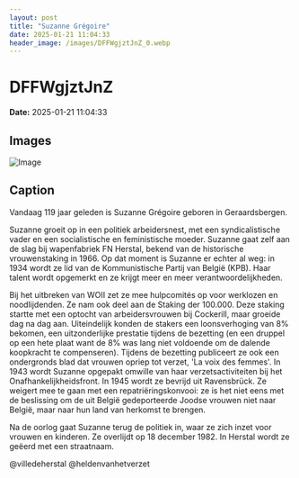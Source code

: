 ```yaml
---
layout: post
title: "Suzanne Grégoire"
date: 2025-01-21 11:04:33
header_image: /images/DFFWgjztJnZ_0.webp
---
```


# DFFWgjztJnZ

**Date:** 2025-01-21 11:04:33

## Images

![Image](/zij.was.eens/images/DFFWgjztJnZ_0.webp)

## Caption

Vandaag 119 jaar geleden is Suzanne Grégoire geboren in Geraardsbergen.

Suzanne groeit op in een politiek arbeidersnest, met een syndicalistische vader en een socialistische en feministische moeder. Suzanne gaat zelf aan de slag bij wapenfabriek FN Herstal, bekend van de historische vrouwenstaking in 1966. Op dat moment is Suzanne er echter al weg: in 1934 wordt ze lid van de Kommunistische Partij van België (KPB). Haar talent wordt opgemerkt en ze krijgt meer en meer verantwoordelijkheden. 

Bij het uitbreken van WOII zet ze mee hulpcomités op voor werklozen en noodlijdenden. Ze nam ook deel aan de Staking der 100.000. Deze staking startte met een optocht van arbeidersvrouwen bij Cockerill, maar groeide dag na dag aan. Uiteindelijk konden de stakers een loonsverhoging van 8% bekomen, een uitzonderlijke prestatie tijdens de bezetting (en een druppel op een hete plaat want de 8% was lang niet voldoende om de dalende koopkracht te compenseren). Tijdens de bezetting publiceert ze ook een ondergronds blad dat vrouwen opriep tot verzet, 'La voix des femmes'. In 1943 wordt Suzanne opgepakt omwille van haar verzetsactiviteiten bij het Onafhankelijkheidsfront. In 1945 wordt ze bevrijd uit Ravensbrück. Ze weigert mee te gaan met een repatriëringskonvooi: ze is het niet eens met de beslissing om de uit België gedeporteerde Joodse vrouwen niet naar België, maar naar hun land van herkomst te brengen. 

Na de oorlog gaat Suzanne terug de politiek in, waar ze zich inzet voor vrouwen en kinderen. Ze overlijdt op 18 december 1982. In Herstal wordt ze geëerd met een straatnaam.

@villedeherstal @heldenvanhetverzet

